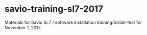 # savio-training-sl7-2017
Materials for Savio SL7 / software installation training/install-fest for November 1, 2017.
